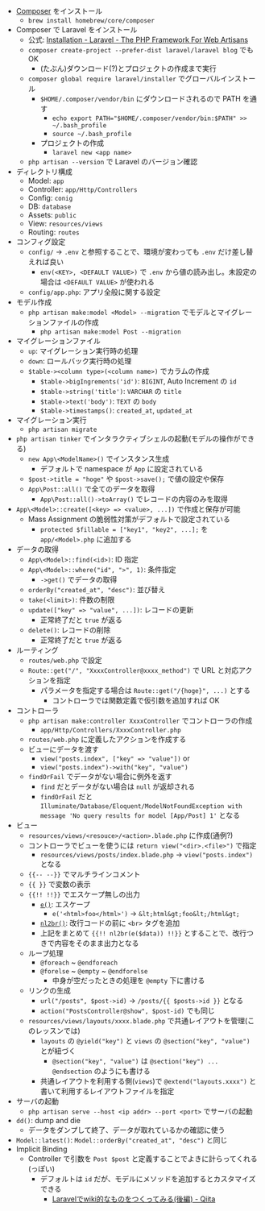 - [Composer](https://getcomposer.org) をインストール
  - `brew install homebrew/core/composer`
- Composer で Laravel をインストール
  - 公式: [Installation \- Laravel \- The PHP Framework For Web Artisans](https://laravel.com/docs/6.0/installation)
  - `composer create-project --prefer-dist laravel/laravel blog` でも OK
    - (たぶん)ダウンロード(?)とプロジェクトの作成まで実行
  - `composer global require laravel/installer` でグローバルインストール
    - `$HOME/.composer/vendor/bin` にダウンロードされるので PATH を通す
      - `echo export PATH="$HOME/.composer/vendor/bin:$PATH" >> ~/.bash_profile`
      - `source ~/.bash_profile`
    - プロジェクトの作成
      - `laravel new <app name>`
  - `php artisan --version` で Laravel のバージョン確認
- ディレクトリ構成
  - Model: `app`
  - Controller: `app/Http/Controllers`
  - Config: `conig`
  - DB: `database`
  - Assets: `public`
  - View: `resources/views`
  - Routing: `routes`
- コンフィグ設定
  - `config/` -> `.env` と参照することで、環境が変わっても `.env` だけ差し替えれば良い
    - `env(<KEY>, <DEFAULT VALUE>)` で `.env` から値の読み出し。未設定の場合は `<DEFAULT VALUE>` が使われる
  - `config/app.php`: アプリ全般に関する設定
- モデル作成
  - `php artisan make:model <Model> --migration` でモデルとマイグレーションファイルの作成
    - `php artisan make:model Post --migration`
- マイグレーションファイル
  - `up`: マイグレーション実行時の処理
  - `down`: ロールバック実行時の処理
  - `$table-><column type>(<column name>)` でカラムの作成
    - `$table->bigIngrements('id')`: `BIGINT`, Auto Increment の `id`
    - `$table->string('title')`: `VARCHAR` の `title`
    - `$table->text('body')`: `TEXT` の `body`
    - `$table->timestamps()`: `created_at`, `updated_at`
- マイグレーション実行
  - `php artisan migrate`
- `php artisan tinker` でインタラクティブシェルの起動(モデルの操作ができる)
  - `new App\<ModelName>()` でインスタンス生成
    - デフォルトで namespace が `App` に設定されている
  - `$post->title = "hoge"` や `$post->save();` で値の設定や保存
  - `App\Post::all()` で全てのデータを取得
    - `App\Post::all()->toArray()` でレコードの内容のみを取得
- `App\<Model>::create([<key> => <value>, ...])` で作成と保存が可能
  - Mass Assignment の脆弱性対策がデフォルトで設定されている
    - `protected $fillable = ["key1", "key2", ...];` を `app/<Model>.php` に追加する
- データの取得
  - `App\<Model>::find(<id>)`: ID 指定
  - `App\<Model>::where("id", ">", 1)`: 条件指定
    - `->get()` でデータの取得
  - `orderBy("created_at", "desc")`: 並び替え
  - `take(<limit>)`: 件数の制限
  - `update(["key" => "value", ...])`: レコードの更新
    - 正常終了だと `true` が返る
  - `delete()`: レコードの削除
    - 正常終了だと `true` が返る
- ルーティング
  - `routes/web.php` で設定
  - `Route::get("/", "XxxxController@xxxx_method")` で URL と対応アクションを指定
    - パラメータを指定する場合は `Route::get("/{hoge}", ...)` とする
      - コントローラでは関数定義で仮引数を追加すれば OK
- コントローラ
  - `php artisan make:controller XxxxController` でコントローラの作成
    - `app/Http/Controllers/XxxxController.php`
  - `routes/web.php` に定義したアクションを作成する
  - ビューにデータを渡す
    - `view("posts.index", ["key" => "value"])` or
    - `view("posts.index")->with("key", "value")`
  - `findOrFail` でデータがない場合に例外を返す
    - `find` だとデータがない場合は `null` が返却される
    - `findOrFail` だと `Illuminate/Database/Eloquent/ModelNotFoundException with message 'No query results for model [App/Post] 1'` となる
- ビュー
  - `resources/views/<resouce>/<action>.blade.php` に作成(通例?)
  - コントローラでビューを使うには `return view("<dir>.<file>")` で指定
    - `resources/views/posts/index.blade.php` -> `view("posts.index")` となる
  - `{{-- --}}` でマルチラインコメント
  - `{{ }}` で変数の表示
  - `{{!! !!}}` でエスケープ無しの出力
    - [`e()`](https://laravel.com/docs/5.7/helpers#method-e): エスケープ
      - `e('<html>foo</html>')` -> `&lt;html&gt;foo&lt;/html&gt;`
    - [`nl2br()`](https://www.php.net/manual/ja/function.nl2br.php): 改行コードの前に `<br>` タグを追加
    - 上記をまとめて `{{!! nl2br(e($data)) !!}}` とすることで、改行つきで内容をそのまま出力となる
  - ループ処理
    - `@foreach` ~ `@endforeach`
    - `@forelse` ~ `@empty` ~ `@endforelse`
      - 中身が空だったときの処理を `@empty` 下に書ける
  - リンクの生成
    - `url("/posts", $post->id)` -> `/posts/{{ $posts->id }}` となる
    - `action("PostsController@show", $post-id)` でも同じ
  - `resources/views/layouts/xxxx.blade.php` で共通レイアウトを管理(このレッスンでは)
    - `layouts` の `@yield("key")` と `views` の `@section("key", "value")` とが紐づく
      - `@section("key", "value")` は `@section("key") ... @endsection` のようにも書ける
    - 共通レイアウトを利用する側(`views`)で `@extend("layouts.xxxx")` と書いて利用するレイアウトファイルを指定
- サーバの起動
  - `php artisan serve --host <ip addr> --port <port>` でサーバの起動
- `dd()`: dump and die
  - データをダンプして終了、データが取れているかの確認に使う　
- `Model::latest()`: `Model::orderBy("created_at", "desc")` と同じ
- Implicit Binding
  - Controller で引数を `Post $post` と定義することでよきに計らってくれる(っぽい)
    - デフォルトは `id` だが、モデルにメソッドを追加するとカスタマイズできる
      - [Laravelでwiki的なものをつくってみる\(後編\) \- Qiita](https://qiita.com/ohida/items/f5280ccbb10f9b43f92c#implicit-binding)
